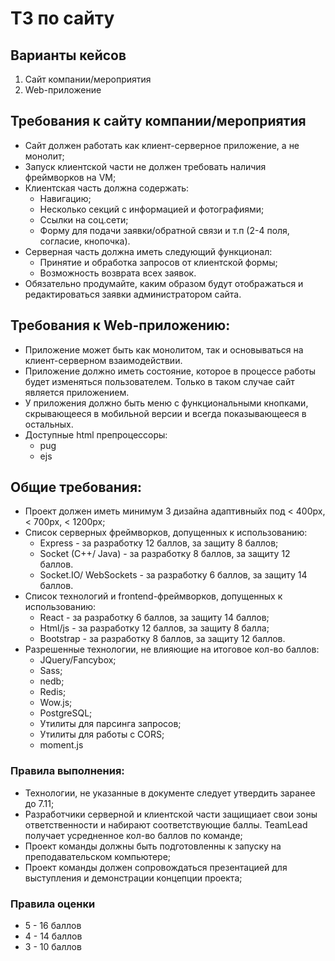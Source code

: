 # ТЗ по сайту
## Варианты кейсов
1. Сайт компании/мероприятия
2. Web-приложение
## Требования к сайту компании/мероприятия
* Сайт должен работать как клиент-серверное приложение, а не монолит;
* Запуск клиентской части не должен требовать наличия фреймворков на VM;
* Клиентская часть должна содержать:
  * Навигацию;
  * Несколько секций с информацией и фотографиями;
  * Ссылки на соц.сети;
  * Форму для подачи заявки/обратной связи и т.п (2-4 поля, согласие, кнопочка).
* Серверная часть должна иметь следующий функционал:
  * Принятие и обработка запросов от клиентской формы;
  * Возможность возврата всех заявок.
* Обязательно продумайте, каким образом будут отображаться и редактироваться заявки администратором сайта.
## Требования к Web-приложению:
* Приложение может быть как монолитом, так и основываться на клиент-серверном взаимодействии.
* Приложение должно иметь состояние, которое в процессе работы будет изменяться пользователем. Только в таком случае сайт является приложением.
* У приложения должно быть меню с функциональными кнопками, скрывающееся в мобильной версии и всегда показывающееся в остальных.
* Доступные html препроцессоры:
  * pug
  * ejs
## Общие требования:
* Проект должен иметь минимум 3 дизайна адаптивныйх под < 400px, < 700px, < 1200px;
* Список серверных фреймворков, допущенных к использованию:
  * Express - за разработку 12 баллов, за защиту 8 баллов;
  * Socket (C++/ Java) - за разработку 8 баллов, за защиту 12 баллов.
  * Socket.IO/ WebSockets - за разработку 6 баллов, за защиту 14 баллов.
* Список технологий и frontend-фреймворков, допущенных к использованию:
  * React - за разработку 6 баллов, за защиту 14 баллов;
  * Html/js - за разработку 12 баллов, за защиту 8 балла;
  * Bootstrap - за разработку 8 баллов, за защиту 12 баллов.
* Разрешенные технологии, не влияющие на итоговое кол-во баллов:
  * JQuery/Fancybox;
  * Sass;
  * nedb;
  * Redis;
  * Wow.js;
  * PostgreSQL;
  * Утилиты для парсинга запросов;
  * Утилиты для работы с CORS;
  * moment.js
### Правила выполнения:
* Технологии, не указанные в документе следует утвердить заранее до 7.11;
* Разработчики серверной и клиентской части защищиает свои зоны ответственности и набирают соответствующие баллы. TeamLead получает усредненное кол-во баллов по команде;
* Проект команды должны быть подготовленны к запуску на преподавательском компьютере;
* Проект команды должен сопровождаться презентацией для выступления и демонстрации концепции проекта;

### Правила оценки
* 5 - 16 баллов
* 4 - 14 баллов
* 3 - 10 баллов
